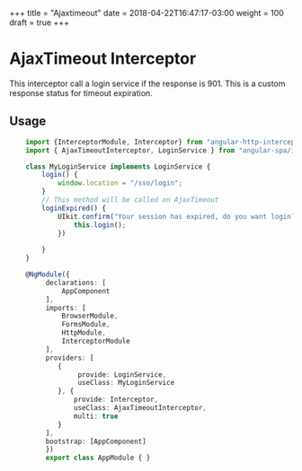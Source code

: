 +++
title = "Ajaxtimeout"
date =  2018-04-22T16:47:17-03:00
weight = 100
draft = true
+++

# AjaxTimeout Interceptor

This interceptor call a login service if the response is 901. This is a custom response status for timeout expiration.

## Usage
```typescript
    import {InterceptorModule, Interceptor} from "angular-http-interceptor"
    import { AjaxTimeoutInterceptor, LoginService } from "angular-spa/interceptors/ajaxtimeout";

    class MyLoginService implements LoginService {
        login() {
            window.location = "/sso/login";
        }
        // This method will be called on AjaxTimeout
        loginExpired() {
            UIkit.confirm("Your session has expired, do you want login?", () => {
                this.login();
            })
            
        }
    }

    @NgModule({
         declarations: [
             AppComponent
         ],
         imports: [
             BrowserModule,
             FormsModule,
             HttpModule,
             InterceptorModule
         ],
         providers: [
            {
                 provide: LoginService,
                 useClass: MyLoginService
            }, {
                provide: Interceptor,
                useClass: AjaxTimeoutInterceptor,
                multi: true
            }
         ],
         bootstrap: [AppComponent]
         })
         export class AppModule { }
```
